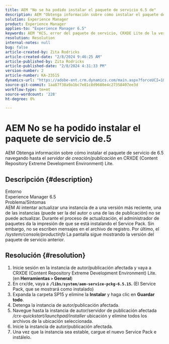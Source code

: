 ```yaml
---
title: AEM "No se ha podido instalar el paquete de servicio 6.5 de"
description: AEM "Obtenga información sobre cómo instalar el paquete de servicio de 6.5 de".
solution: Experience Manager
product: Experience Manager
applies-to: "Experience Manager 6.5"
keywords: AEM "KCS, error del paquete de servicio, CRXDE Lite de la versión 6.5 de"
resolution: Resolution
internal-notes: null
bug: false
article-created-by: Zita Rodricks
article-created-date: "2/8/2024 9:46:25 AM"
article-published-by: Zita Rodricks
article-published-date: "2/8/2024 4:31:33 PM"
version-number: 2
article-number: KA-23515
dynamics-url: "https://adobe-ent.crm.dynamics.com/main.aspx?forceUCI=1&pagetype=entityrecord&etn=knowledgearticle&id=67af1fe6-66c6-ee11-9079-6045bd006704"
source-git-commit: 1aa87f38a9a1bc7e81c8d9680e4c27358407ee3d
workflow-type: tm+mt
source-wordcount: '228'
ht-degree: 0%

---
```


# AEM No se ha podido instalar el paquete de servicio de.5


AEM Obtenga información sobre cómo instalar el paquete de servicio de 6.5 navegando hasta el *servidor de creación/publicación* en CRXDE (Content Repository Extreme Development Environment) Lite.

## Descripción {#description}

Entorno<br>
Experience Manager 6.5
<br>Problema/Síntomas<br>
AEM Al intentar actualizar una instancia de a una versión más reciente, una de las instancias (puede ser la del autor o una de las de publicación) no se puede actualizar. Durante el proceso de actualización, el administrador de paquetes da la impresión de que se está instalando el Service Pack. Sin embargo, no se escriben mensajes en el archivo de registro. Por último, el */system/console/productinfo* La pantalla sigue mostrando la versión del paquete de servicio anterior.


## Resolución {#resolution}


1. Inicie sesión en la instancia de autor/publicación afectada y vaya a CRXDE (Content Repository Extreme Development Environment) Lite. (en<b> Herramientas `>`  General</b>)
2. En crx/de, vaya a <b>`/libs/system/aem-service-pckg-6.5.15`. </b>(El Service Pack, que se mostrará como instalado)
3. Expanda la carpeta SP15 y elimine la <b>Instalar</b> y haga clic en <b>Guardar todo</b>.
4. Detenga la instancia de autor/publicación afectada.
5. Navegue hasta la instancia de autor/servidor de publicación afectada */crx-quickstart/launchpad/installer* ubicación y elimine todos los archivos de la ubicación seleccionada.
6. Inicie la instancia de autor/publicación afectada.
7. Una vez que la instancia sea estable, cargue el nuevo Service Pack e instálelo.


